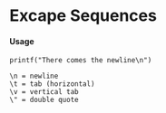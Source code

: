 
# Excape Sequences

#### Usage
`printf("There comes the newline\n")`

```
\n = newline
\t = tab (horizontal)
\v = vertical tab
\" = double quote
```

